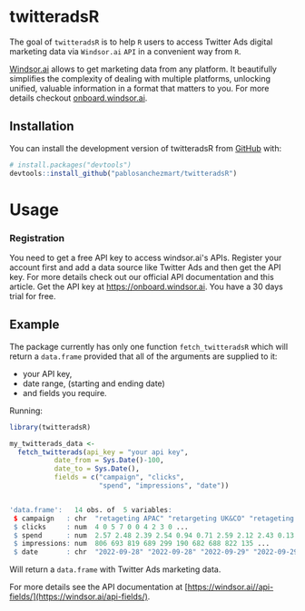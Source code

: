 
# twitteradsR

<!-- badges: start -->
<!-- badges: end -->

The goal of `twitteradsR` is to help `R` users to access Twitter Ads digital marketing data via `Windsor.ai` `API` in a convenient way from `R`.

[Windsor.ai](https://windsor.ai/) allows to get marketing data from any platform. It beautifully simplifies the complexity of dealing with multiple platforms, unlocking unified, valuable information in a format that matters to you. For more details checkout [onboard.windsor.ai](https://onboard.windsor.ai/).

## Installation

You can install the development version of twitteradsR from [GitHub](https://github.com/) with:

``` r
# install.packages("devtools")
devtools::install_github("pablosanchezmart/twitteradsR")
```

# Usage

### Registration

You need to get a free API key to access windsor.ai's APIs. Register your account first and add a data source like Twitter Ads and then get the API key. For more details check out our official API documentation and this article. Get the API key at https://onboard.windsor.ai. You have a 30 days trial for free.

## Example

The package currently has only one function `fetch_twitteradsR` which will return a `data.frame` provided that all of the arguments are supplied to it: 

- your API key, 
- date range, (starting and ending date)
- and fields you require.

Running: 

``` r
library(twitteradsR)

my_twitterads_data <-
  fetch_twitterads(api_key = "your api key",
           date_from = Sys.Date()-100,
           date_to = Sys.Date(),
           fields = c("campaign", "clicks",
                      "spend", "impressions", "date")) 
```

```r

'data.frame':	14 obs. of  5 variables:
 $ campaign   : chr  "retageting APAC" "retargeting UK&CO" "retageting APAC" "retargeting UK&CO" ...
 $ clicks     : num  4 0 5 7 0 0 4 2 3 0 ...
 $ spend      : num  2.57 2.48 2.39 2.54 0.94 0.71 2.59 2.12 2.43 0.13 ...
 $ impressions: num  806 693 819 689 299 190 682 688 822 135 ...
 $ date       : chr  "2022-09-28" "2022-09-28" "2022-09-29" "2022-09-29" ...
```

Will return a `data.frame` with Twitter Ads marketing data.  

For more details see the API documentation at [https://windsor.ai//api-fields/](https://windsor.ai/api-fields/).
